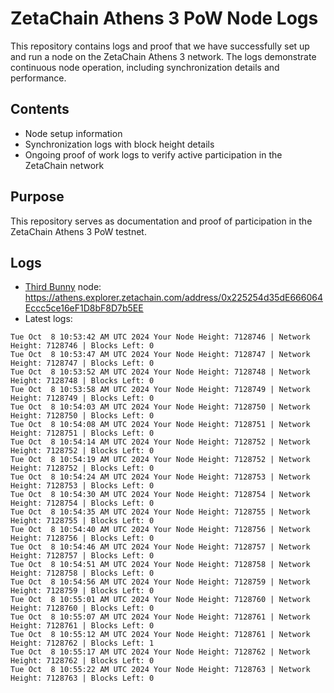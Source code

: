 # ZetaChain Athens 3 PoW Node Logs
This repository contains logs and proof that we have successfully set up and run a node on the ZetaChain Athens 3 network. The logs demonstrate continuous node operation, including synchronization details and performance.

## Contents
- Node setup information
- Synchronization logs with block height details
- Ongoing proof of work logs to verify active participation in the ZetaChain network

## Purpose
This repository serves as documentation and proof of participation in the ZetaChain Athens 3 PoW testnet.

## Logs

- [Third Bunny](https://thirdbunny.xyz/) node: https://athens.explorer.zetachain.com/address/0x225254d35dE666064Eccc5ce16eF1D8bF8D7b5EE
- Latest logs:
```
Tue Oct  8 10:53:42 AM UTC 2024 Your Node Height: 7128746 | Network Height: 7128746 | Blocks Left: 0
Tue Oct  8 10:53:47 AM UTC 2024 Your Node Height: 7128747 | Network Height: 7128747 | Blocks Left: 0
Tue Oct  8 10:53:52 AM UTC 2024 Your Node Height: 7128748 | Network Height: 7128748 | Blocks Left: 0
Tue Oct  8 10:53:58 AM UTC 2024 Your Node Height: 7128749 | Network Height: 7128749 | Blocks Left: 0
Tue Oct  8 10:54:03 AM UTC 2024 Your Node Height: 7128750 | Network Height: 7128750 | Blocks Left: 0
Tue Oct  8 10:54:08 AM UTC 2024 Your Node Height: 7128751 | Network Height: 7128751 | Blocks Left: 0
Tue Oct  8 10:54:14 AM UTC 2024 Your Node Height: 7128752 | Network Height: 7128752 | Blocks Left: 0
Tue Oct  8 10:54:19 AM UTC 2024 Your Node Height: 7128752 | Network Height: 7128752 | Blocks Left: 0
Tue Oct  8 10:54:24 AM UTC 2024 Your Node Height: 7128753 | Network Height: 7128753 | Blocks Left: 0
Tue Oct  8 10:54:30 AM UTC 2024 Your Node Height: 7128754 | Network Height: 7128754 | Blocks Left: 0
Tue Oct  8 10:54:35 AM UTC 2024 Your Node Height: 7128755 | Network Height: 7128755 | Blocks Left: 0
Tue Oct  8 10:54:40 AM UTC 2024 Your Node Height: 7128756 | Network Height: 7128756 | Blocks Left: 0
Tue Oct  8 10:54:46 AM UTC 2024 Your Node Height: 7128757 | Network Height: 7128757 | Blocks Left: 0
Tue Oct  8 10:54:51 AM UTC 2024 Your Node Height: 7128758 | Network Height: 7128758 | Blocks Left: 0
Tue Oct  8 10:54:56 AM UTC 2024 Your Node Height: 7128759 | Network Height: 7128759 | Blocks Left: 0
Tue Oct  8 10:55:01 AM UTC 2024 Your Node Height: 7128760 | Network Height: 7128760 | Blocks Left: 0
Tue Oct  8 10:55:07 AM UTC 2024 Your Node Height: 7128761 | Network Height: 7128761 | Blocks Left: 0
Tue Oct  8 10:55:12 AM UTC 2024 Your Node Height: 7128761 | Network Height: 7128762 | Blocks Left: 1
Tue Oct  8 10:55:17 AM UTC 2024 Your Node Height: 7128762 | Network Height: 7128762 | Blocks Left: 0
Tue Oct  8 10:55:22 AM UTC 2024 Your Node Height: 7128763 | Network Height: 7128763 | Blocks Left: 0
```
